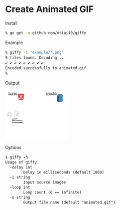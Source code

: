 # Create Animated GIF

Install

```sh
% go get -u github.com/otiai10/giffy
```

Example

```sh
% giffy -i 'example/*.png'
9 files found. Decoding...
✔ ✔ ✔ ✔ ✔ ✔ ✔ ✔ ✔
Encoded successfully to animated.gif
%
```

Output

<img src="https://raw.githubusercontent.com/otiai10/giffy/master/example/animated.gif" width="40%" />

Options

```
$ giffy -h
Usage of giffy:
  -delay int
    	Delay in milliseconds (default 1000)
  -i string
    	Input source images
  -loop int
    	Loop count (0 == infinite)
  -o string
    	Output file name (default "animated.gif")
```
